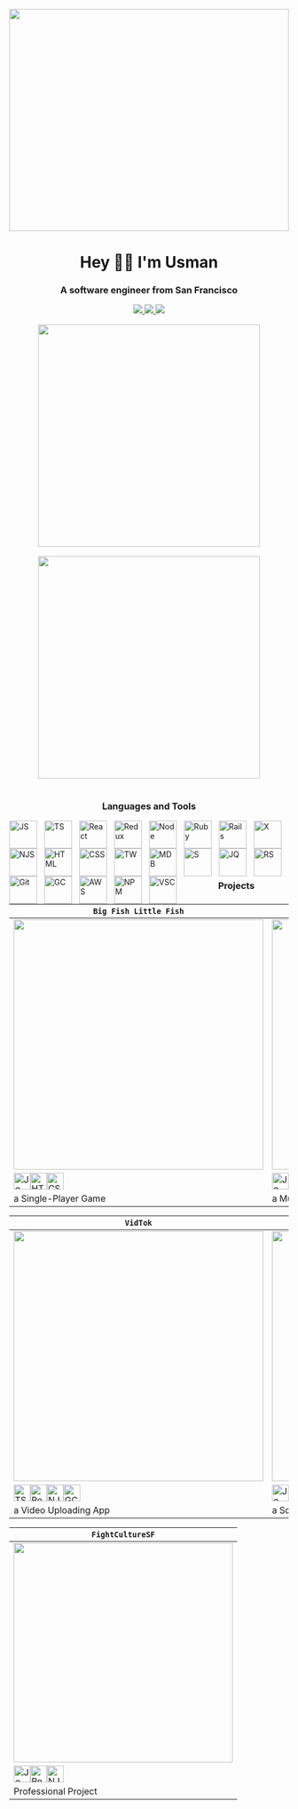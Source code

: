 
<img src="https://external-preview.redd.it/SztIpL6L02QbUmFvUfk49zRpfOEGsdZ_uxl4LxIDH1Q.jpg?auto=webp&v=enabled&s=71998a94776a4d939194fea0cac0aa8ff3e90c95" width="100%" height="400px"></img> 
 
<!-- <img align="right" style="padding-top:1000px;" alt="Musrooms" width="300" src="https://media.giphy.com/media/6ieS4mWVmfZUQ/giphy.gif"> -->
 
<h1 align="center">Hey 👨‍💻 I'm Usman</h1>

<h3 align="center">A software engineer from San Francisco</h3>

<div align="center" m="auto">
 <a target="_blank" href="https://www.linkedin.com/in/usman-hameed-5486b11b0/">
  <img src="https://img.shields.io/badge/linkedin-%230077B5.svg?style=for-the-badge&logo=linkedin&logoColor=white">
 </a> 
 <a target="_blank" href="mailto:usmanhvmeed@gmail.com">
  <img src="https://img.shields.io/badge/Gmail-D14836?style=for-the-badge&logo=gmail&logoColor=white">
 </a>
 <a target="_blank" href="https://angel.co/u/usman-hameed-2">
  <img src="https://img.shields.io/badge/AngelList-%23D4D4D4.svg?style=for-the-badge&logo=AngelList&logoColor=black">
 </a>
<br></br>
 <img width="400" align="center" src="https://github-readme-stats-sigma-five.vercel.app/api/top-langs/?username=usmanh25&langs_count=6&exclude_repo=fightculturellc&layout=compact&theme=aura">
<br></br>
 <img width="400" align="center" src="https://github-readme-stats.vercel-sigma-five.app/api?username=usmanh25&theme=aura">
</div>

#
 
<h3 align="center">Languages and Tools</h3>

<img align="left" alt="JS" width="50px" style="padding-right:10px;" src="https://cdn.jsdelivr.net/gh/devicons/devicon/icons/javascript/javascript-plain.svg" />
<img align="left" alt="TS" width="50px" style="padding-right:10px;" src="https://cdn.jsdelivr.net/gh/devicons/devicon/icons/typescript/typescript-plain.svg" />
<img align="left" alt="React" width="50px" style="padding-right:10px;" src="https://cdn.jsdelivr.net/gh/devicons/devicon/icons/react/react-original.svg" />
<img align="left" alt="Redux" width="50px" style="padding-right:10px;" src="https://cdn.jsdelivr.net/gh/devicons/devicon/icons/redux/redux-original.svg" />
<img align="left" alt="Node" width="50px" style="padding-right:10px;" src="https://cdn.jsdelivr.net/gh/devicons/devicon/icons/nodejs/nodejs-plain.svg" />
<img align="left" alt="Ruby" width="50px" style="padding-right:10px;" src="https://cdn.jsdelivr.net/gh/devicons/devicon/icons/ruby/ruby-plain-wordmark.svg" />
<img align="left" alt="Rails" width="50px" style="padding-right:10px;" src="https://cdn.jsdelivr.net/gh/devicons/devicon/icons/rails/rails-plain-wordmark.svg" />
<img align="left" alt="X" width="50px" style="padding-right:10px;" src="https://cdn.jsdelivr.net/gh/devicons/devicon/icons/express/express-original.svg" />
<img align="left" alt="NJS" width="50px" style="padding-right:10px;" src="https://cdn.jsdelivr.net/gh/devicons/devicon/icons/nextjs/nextjs-original.svg" />
<img align="left" alt="HTML" width="50px" style="padding-right:10px;" src="https://cdn.jsdelivr.net/gh/devicons/devicon/icons/html5/html5-plain-wordmark.svg" />
<img align="left" alt="CSS" width="50px" style="padding-right:10px;" src="https://cdn.jsdelivr.net/gh/devicons/devicon/icons/css3/css3-plain-wordmark.svg" />
<img align="left" alt="TW" width="50px" style="padding-right:10px;" src="https://cdn.jsdelivr.net/gh/devicons/devicon/icons/tailwindcss/tailwindcss-plain.svg" />
<img align="left" alt="MDB" width="50px" style="padding-right:10px;" src="https://cdn.jsdelivr.net/gh/devicons/devicon/icons/mongodb/mongodb-plain-wordmark.svg" />
<img align="left" alt="S" width="50px" style="padding-right:10px;" src="https://cdn.jsdelivr.net/gh/devicons/devicon/icons/postgresql/postgresql-plain-wordmark.svg" />
<img align="left" alt="JQ" width="50px" style="padding-right:10px;" src="https://cdn.jsdelivr.net/gh/devicons/devicon/icons/jquery/jquery-plain-wordmark.svg" />
<img align="left" alt="RS" width="50px" style="padding-right:10px;" src="https://cdn.jsdelivr.net/gh/devicons/devicon/icons/rspec/rspec-original-wordmark.svg" />
<img align="left" alt="Git" width="50px" style="padding-right:10px;" src="https://cdn.jsdelivr.net/gh/devicons/devicon/icons/git/git-original-wordmark.svg" />
<img align="left" alt="GC" width="50px" style="padding-right:10px;" src="https://cdn.jsdelivr.net/gh/devicons/devicon/icons/googlecloud/googlecloud-original.svg" />
<img align="left" alt="AWS" width="50px" style="padding-right:10px;" src="https://cdn.jsdelivr.net/gh/devicons/devicon/icons/amazonwebservices/amazonwebservices-original-wordmark.svg" />
<img align="left" alt="NPM" width="50px" style="padding-right:10px;" src="https://cdn.jsdelivr.net/gh/devicons/devicon/icons/npm/npm-original-wordmark.svg" />
<img align="left" alt="VSC" width="50px" style="padding-right:10px;" src="https://cdn.jsdelivr.net/gh/devicons/devicon/icons/vscode/vscode-original.svg" />

<br></br>
<br></br>
# 

<h3 align="center">Projects</h3>

| **`Big Fish Little Fish`**   | **`NoiseCloud`** |
| ------------- | ------------- |
| <a href="https://usmanh25.github.io/bigfishlittlefish/" target="_blank"><img width="450" src="https://user-images.githubusercontent.com/89363938/209523963-c37e1711-b80a-48d6-8eac-e496a417010e.png"></img></a>  | <a target="_blank" href="http://noisecloud.herokuapp.com/"><img src="https://user-images.githubusercontent.com/89363938/209525559-2ea35b1e-2b93-4cf4-bd57-9bc1235a0d9d.png" width="450"></img></a>  |
| <img alt="JS" width="30px" src="https://cdn.jsdelivr.net/gh/devicons/devicon/icons/javascript/javascript-original.svg"/><img alt="HTML" width="30px" src="https://cdn.jsdelivr.net/gh/devicons/devicon/icons/html5/html5-plain-wordmark.svg"/><img alt="CSS" width="30px" src="https://cdn.jsdelivr.net/gh/devicons/devicon/icons/css3/css3-plain-wordmark.svg"/>  | <img alt="JS" width="30px" src="https://cdn.jsdelivr.net/gh/devicons/devicon/icons/javascript/javascript-original.svg"/><img alt="React" width="30px" src="https://cdn.jsdelivr.net/gh/devicons/devicon/icons/react/react-original.svg"/><img alt="Redux" width="30px" src="https://cdn.jsdelivr.net/gh/devicons/devicon/icons/redux/redux-original.svg"/><img alt="Ruby" width="30px" src="https://cdn.jsdelivr.net/gh/devicons/devicon/icons/ruby/ruby-plain-wordmark.svg"/><img alt="Rails" width="30px" src="https://cdn.jsdelivr.net/gh/devicons/devicon/icons/rails/rails-plain-wordmark.svg"/><img alt="SQL" width="30px" src="https://cdn.jsdelivr.net/gh/devicons/devicon/icons/postgresql/postgresql-plain-wordmark.svg"/><img alt="AWS" width="30px" src="https://cdn.jsdelivr.net/gh/devicons/devicon/icons/amazonwebservices/amazonwebservices-original-wordmark.svg"/>  |
| a Single-Player Game  | a Music Uploading App  |

| **`VidTok`**  | **`SelfBook`** |
| ------------- | ------------- |
| <a href="https://vidtok-eta.vercel.app/" target="_blank"><img width="450" src="https://user-images.githubusercontent.com/89363938/209525665-df4a7061-64d7-471b-bf86-61a964004e87.png"></img></a>  | <a target="_blank" href="https://selfbooksb.herokuapp.com/"><img src="https://user-images.githubusercontent.com/89363938/209525714-12ca376a-a3e5-4826-b380-7820bb0bee85.png" width="450"></img></a>  |
| <img alt="TS" width="30px" src="https://cdn.jsdelivr.net/gh/devicons/devicon/icons/typescript/typescript-plain.svg"/><img alt="React" width="30px" src="https://cdn.jsdelivr.net/gh/devicons/devicon/icons/react/react-original.svg"/><img alt="NJS" width="30px" src="https://cdn.jsdelivr.net/gh/devicons/devicon/icons/nextjs/nextjs-original.svg"/><img alt="GC" width="30px" src="https://cdn.jsdelivr.net/gh/devicons/devicon/icons/googlecloud/googlecloud-original.svg" />  | <img alt="JS" width="30px" src="https://cdn.jsdelivr.net/gh/devicons/devicon/icons/javascript/javascript-original.svg"/><img alt="Node" width="30px" src="https://cdn.jsdelivr.net/gh/devicons/devicon/icons/nodejs/nodejs-plain.svg"/><img alt="React" width="30px" src="https://cdn.jsdelivr.net/gh/devicons/devicon/icons/react/react-original.svg"/><img alt="Redux" width="30px" src="https://cdn.jsdelivr.net/gh/devicons/devicon/icons/redux/redux-original.svg"/><img alt="EX" width="30px" src="https://cdn.jsdelivr.net/gh/devicons/devicon/icons/express/express-original.svg"/><img alt="MDB" width="30px" src="https://cdn.jsdelivr.net/gh/devicons/devicon/icons/mongodb/mongodb-plain-wordmark.svg"/>  |
| a Video Uploading App  | a Social Media App  |

| **`FightCultureSF`**  | 
| ------------- | 
| <a href="http://fightculturesf.com/" target="_blank"><img width="395" src="https://user-images.githubusercontent.com/89363938/209525633-f8506fa7-0cc5-49e1-b1e8-cf9dc1235e91.png"></img></a>  | 
| <img alt="JS" width="30px" src="https://cdn.jsdelivr.net/gh/devicons/devicon/icons/javascript/javascript-original.svg"/><img alt="React" width="30px" src="https://cdn.jsdelivr.net/gh/devicons/devicon/icons/react/react-original.svg"/><img alt="NJS" width="30px" src="https://cdn.jsdelivr.net/gh/devicons/devicon/icons/nextjs/nextjs-original.svg"/>  | 
| Professional Project  | 
